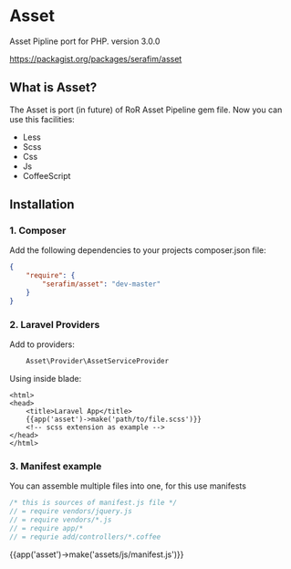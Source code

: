 Asset
=====
Asset Pipline port for PHP.
version 3.0.0

https://packagist.org/packages/serafim/asset

## What is Asset?

The Asset is port (in future) of RoR Asset Pipeline gem file. Now you can use this facilities:
- Less
- Scss
- Css
- Js
- CoffeeScript


## Installation

### 1. Composer

Add the following dependencies to your projects composer.json file:
```json
{
    "require": {
        "serafim/asset": "dev-master"
    }
}
```

### 2. Laravel Providers
Add to providers:
```php
    Asset\Provider\AssetServiceProvider
```

Using inside blade:
```
<html>
<head>
    <title>Laravel App</title>
    {{app('asset')->make('path/to/file.scss')}} 
    <!-- scss extension as example -->
</head>
</html>
```

### 3. Manifest example
You can assemble multiple files into one, for this use manifests
```js
/* this is sources of manifest.js file */
// = require vendors/jquery.js
// = require vendors/*.js
// = require app/*
// = requrie add/controllers/*.coffee
```
<html>
<head>
    <title>Laravel App</title>
    {{app('asset')->make('assets/js/manifest.js')}}
</head>
</html>

